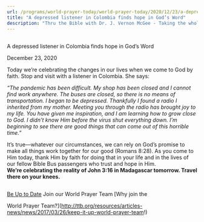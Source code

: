 ```yaml
---
url: /programs/world-prayer-today/world-prayer-today/2020/12/23/a-depressed-listener-in-colombia-finds-hope-in-god-s-word
title: "A depressed listener in Colombia finds hope in God’s Word"
description: "Thru the Bible with Dr. J. Vernon McGee - Taking the whole Word to the whole world"
---
```







## 
 A depressed listener in Colombia finds hope in God’s Word


December 23, 2020




Today we’re celebrating the changes in our lives when we come to God by faith. Stop and visit with a listener in Colombia. She says:

*“The pandemic has been difficult. My shop has been closed and I cannot find work anywhere. The buses are closed, so there is no means of transportation. I began to be depressed. Thankfully I found a radio I inherited from my mother.* *Meeting you through the radio has brought joy to my life. You have given me inspiration, and I am learning how to grow close to God. I didn’t know Him before the virus shut everything down. I’m beginning to see there are good things that can come out of this horrible time.”*

It’s true—whatever our circumstances, we can rely on God’s promise to make all things work together for our good (Romans 8:28). As you come to Him today, thank Him by faith for doing that in your life and in the lives of our fellow Bible Bus passengers who trust and hope in Him.   
 **We’re celebrating the reality of John 3:16 in Madagascar tomorrow. Travel there on your knees.**







## 




[Be Up to Date](http://feeds.feedburner.com/WorldPrayerToday "World Prayer Today RSS Feed")
Join our World Prayer Team
[Why join the  

World Prayer Team?](http://ttb.org/resources/articles-news/news/2017/03/26/keep-it-up-world-prayer-team!)




